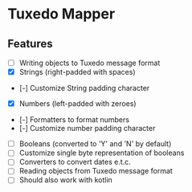 # Tuxedo Mapper

## Features 

- [ ] Writing objects to Tuxedo message format
- [x] Strings (right-padded with spaces)
- [-] Customize String padding character
- [x] Numbers (left-padded with zeroes)
- [-] Formatters to format numbers
- [-] Customize number padding character
- [ ] Booleans (converted to 'Y' and 'N' by default)
- [ ] Customize single byte representation of booleans
- [ ] Converters to convert dates e.t.c.
- [ ] Reading objects from Tuxedo message format
- [ ] Should also work with kotlin